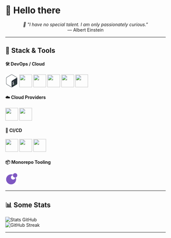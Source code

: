 # 👋 Hello there

<p align="center">
  <em>💬 "I have no special talent. I am only passionately curious."</em>  
  <br>
  — Albert Einstein
</p>

---

## 🚀 Stack & Tools
#### 🛠️ DevOps / Cloud
<p align="left">
  <img src="https://github.com/devicons/devicon/blob/v2.17.0/icons/bash/bash-original.svg" width="40" height="40"/> 
  <img src="https://cdn.jsdelivr.net/gh/devicons/devicon/icons/docker/docker-original.svg" width="40" height="40"/> 
  <img src="https://cdn.jsdelivr.net/gh/devicons/devicon/icons/kubernetes/kubernetes-plain.svg" width="40" height="40"/> 
  <img src="https://cdn.jsdelivr.net/gh/devicons/devicon/icons/terraform/terraform-original.svg" width="40" height="40"/> 
  <img src="https://cdn.jsdelivr.net/gh/devicons/devicon/icons/ansible/ansible-original.svg" width="40" height="40"/> 
  <img src="https://cdn.jsdelivr.net/gh/devicons/devicon/icons/traefikproxy/traefikproxy-original.svg" width="40" height="40"/> 

</p>


#### ☁️ Cloud Providers
<p align="left">
  <img src="https://cdn.jsdelivr.net/gh/devicons/devicon/icons/amazonwebservices/amazonwebservices-original-wordmark.svg" width="40" height="40"/>
  <img src="https://cdn.jsdelivr.net/gh/devicons/devicon/icons/googlecloud/googlecloud-original.svg" width="40" height="40"/>

#### 🔄 CI/CD
<p align="left">
  <img src="https://cdn.jsdelivr.net/gh/devicons/devicon/icons/github/github-original.svg" width="40" height="40"/>
  <img src="https://cdn.jsdelivr.net/gh/devicons/devicon/icons/gitlab/gitlab-original.svg" width="40" height="40"/>
  <img src="https://tekton.dev//favicons/favicon.ico" width="40" height="40"/>

</p>



#### 📦 Monorepo Tooling
<p align="left">
  <img src="https://raw.githubusercontent.com/material-extensions/vscode-material-icon-theme/bd0b2f6e8b9f07ae50bb8aa4bdefa3172d24cf01/icons/moon.svg" width="40" height="40"/> <!-- ex: Moon -->
</p>

---

## 📊 Some Stats
![Stats GitHub](https://github-readme-stats.vercel.app/api?username=Duc-LLR&show_icons=true&theme=tokyonight)  
![GitHub Streak](https://streak-stats.demolab.com?user=Duc-LLR&theme=tokyonight)

---

